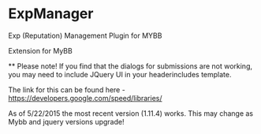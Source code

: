 # ExpManager
Exp (Reputation) Management Plugin for MYBB

Extension for MyBB

** Please note!  If you find that the dialogs for submissions are not working, 
you may need to include JQuery UI in your headerincludes template.  

The link for this can be found here - https://developers.google.com/speed/libraries/

As of 5/22/2015 the most recent version (1.11.4) works.  This may change as Mybb and jquery versions upgrade!
